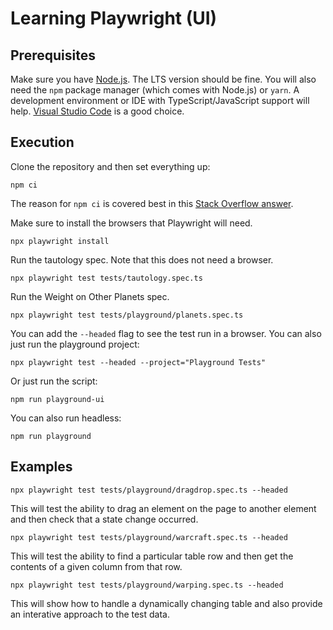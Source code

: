 # Learning Playwright (UI)

## Prerequisites

Make sure you have [Node.js](https://nodejs.org/en). The LTS version should be fine. You will also need the `npm` package manager (which comes with Node.js) or `yarn`. A development environment or IDE with TypeScript/JavaScript support will help. [Visual Studio Code](https://code.visualstudio.com/) is a good choice.

## Execution

Clone the repository and then set everything up:

```shell
npm ci
```

The reason for `npm ci` is covered best in this [Stack Overflow answer](https://stackoverflow.com/a/53325242).

Make sure to install the browsers that Playwright will need.

```shell
npx playwright install
```

Run the tautology spec. Note that this does not need a browser.

```shell
npx playwright test tests/tautology.spec.ts
```

Run the Weight on Other Planets spec.

```shell
npx playwright test tests/playground/planets.spec.ts
```

You can add the `--headed` flag to see the test run in a browser. You can also just run the playground project:

```shell
npx playwright test --headed --project="Playground Tests"
```

Or just run the script:

```shell
npm run playground-ui
```

You can also run headless:

```shell
npm run playground
```

## Examples

```shell
npx playwright test tests/playground/dragdrop.spec.ts --headed
```

This will test the ability to drag an element on the page to another element and then check that a state change occurred.

```shell
npx playwright test tests/playground/warcraft.spec.ts --headed
```

This will test the ability to find a particular table row and then get the contents of a given column from that row.

```shell
npx playwright test tests/playground/warping.spec.ts --headed
```

This will show how to handle a dynamically changing table and also provide an interative approach to the test data.
